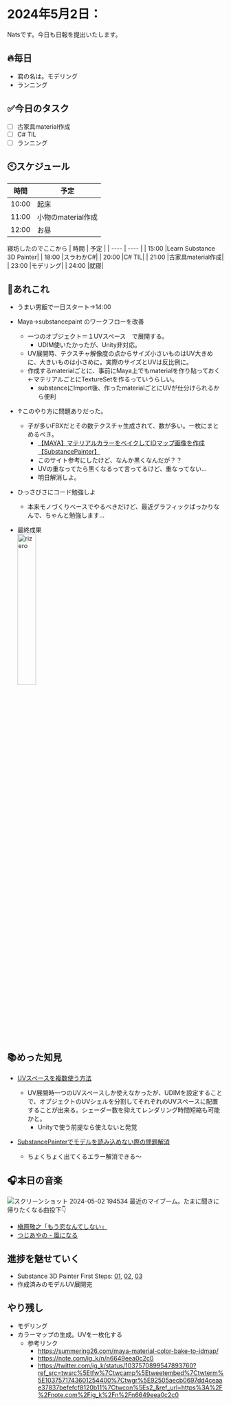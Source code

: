 
# 2024年5月2日：

Natsです。今日も日報を提出いたします。<br>


## 🔥毎日
- 君の名は。モデリング
- ランニング

## ✅今日のタスク
- [ ] 古家具material作成
- [ ] C# TIL
- [ ] ランニング

## 🕙スケジュール
| 時間 |  予定 |
| ---- | ---- |
|  10:00 |起床|
|  11:00 |小物のmaterial作成|
|  12:00 |お昼|

寝坊したのでここから
| 時間 |  予定 |
| ---- | ---- |
|  15:00 |Learn Substance 3D Painter|
|  18:00 |スラわかC#|
|  20:00 |C# TIL|
|  21:00 |古家具material作成|
|  23:00 |モデリング|
|  24:00 |就寝|


## 📌あれこれ
- うまい男飯で一日スタート→14:00

- Maya→substancepaint のワークフローを改善
  - 一つのオブジェクト＝１UVスペース　で展開する。
    - UDIM使いたかったが、Unity非対応。 
  - UV展開時、テクスチャ解像度の点からサイズ小さいものはUV大きめに、大きいものは小さめに。実際のサイズとUVは反比例に。
  - 作成するmaterialごとに、事前にMaya上でもmaterialを作り貼っておく←マテリアルごとにTextureSetを作るっていうらしい。
    - substanceにImport後、作ったmaterialごとにUVが仕分けられるから便利
- ↑このやり方に問題ありだった。
  - 子が多いFBXだとその数テクスチャ生成されて、数が多い。一枚にまとめるべき。
    - [【MAYA】マテリアルカラーをベイクしてIDマップ画像を作成【SubstancePainter】](https://summering26.com/maya-material-color-bake-to-idmap/)
    - このサイト参考にしたけど、なんか黒くなんだが？？
    - UVの重なってたら黒くなるって言ってるけど、重なってない…
    - 明日解消しよ。

- ひっさびさにコード勉強しよ
  - 本来モノづくりベースでやるべきだけど、最近グラフィックばっかりなんで、ちゃんと勉強します…


- 最終成果<br><img src="https://github.com/Nats360/Nippo/assets/86301377/d4ab9b3e-dfd7-4a26-afd6-bf2081ddfd1c" alt="rizero" width="30%">


## 📚めった知見
- [UVスペースを複数使う方法](https://yuki-cg-blog.hatenablog.com/entry/2019/04/22/220049)
  - UV展開時一つのUVスペースしか使えなかったが、UDIMを設定することで、オブジェクトのUVシェルを分割してそれぞれのUVスペースに配置することが出来る。シェーダー数を抑えてレンダリング時間短縮も可能かと。
    - Unityで使う前提なら使えないと発覚
   
- [SubstancePainterでモデルを読み込めない際の問題解消](https://redhologerbera.hatenablog.com/entry/2023/02/02/223014)
  - ちょくちょく出てくるエラー解消できる～



## 🎧本日の音楽
![スクリーンショット 2024-05-02 194534](https://github.com/Nats360/Nippo/assets/86301377/6ea5cd64-3bcd-4abb-8507-f5cfd208dcfa)
最近のマイブーム。たまに聞きに帰りたくなる曲投下👇
- [槇原敬之「もう恋なんてしない」](https://www.youtube.com/watch?v=naz0-szzYXk)
- [つじあやの - 風になる](https://www.youtube.com/watch?v=lHWVOfC41L4)

## 進捗を魅せていく
- Substance 3D Painter First Steps: [01](https://youtu.be/mv6pg1O9vEQ?si=7uVC872UmQi3owVf), [02](https://youtu.be/_wPuzlXjEfQ?si=9FJ_aW4zN72YGr_c), [03](https://youtu.be/iBgVVr5gIww?si=CAhsSvEYuRpK0M_E)
- 作成済みのモデルUV展開完

## やり残し
- モデリング
- カラーマップの生成。UVを一枚化する
  - 参考リンク
    - https://summering26.com/maya-material-color-bake-to-idmap/
    - https://note.com/ig_k/n/n6649eea0c2c0
    - https://twitter.com/ig_k/status/1037570899547893760?ref_src=twsrc%5Etfw%7Ctwcamp%5Etweetembed%7Ctwterm%5E1037571743601254400%7Ctwgr%5E92505aecb0697dd4ceaae37837befefcf8120b11%7Ctwcon%5Es2_&ref_url=https%3A%2F%2Fnote.com%2Fig_k%2Fn%2Fn6649eea0c2c0
